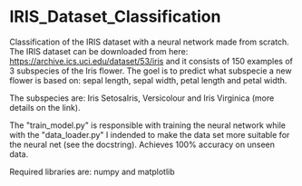 # IRIS_Dataset_Classification
Classification of the IRIS dataset with a neural network made from scratch.
The IRIS dataset can be downloaded from here: https://archive.ics.uci.edu/dataset/53/iris and it consists of 150 examples of 3 subspecies of the Iris flower. The goel is to predict what subspecie a new flower is based on:
sepal length, sepal width, petal length and petal width. 

The subspecies are: 
Iris SetosaIris, Versicolour and Iris Virginica (more details on the link).

The "train_model.py" is responsible with training the neural network while with the "data_loader.py" I indended to make the data set more suitable for the neural net (see the docstring).
Achieves 100% accuracy on unseen data.

Required libraries are: numpy and matplotlib
